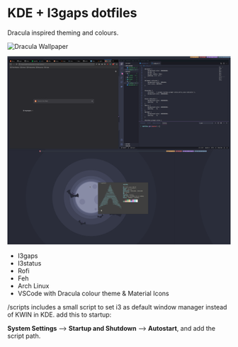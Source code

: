 #  KDE + I3gaps dotfiles

Dracula inspired theming and colours.

![Dracula Wallpaper](/images/background.png])

![Workflow](/images/workflow.png)


* I3gaps
* I3status
* Rofi
* Feh
* Arch Linux
* VSCode with Dracula colour theme & Material Icons

/scripts includes a small script to set i3 as default window manager
instead of KWIN in KDE. add this to startup: 

**System Settings** --> **Startup and Shutdown** --> **Autostart**, and
add the script path.


